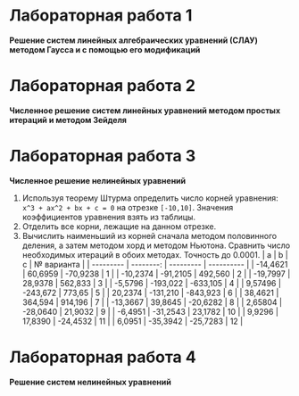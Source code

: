 Лабораторная работа 1 
=====================
**Решение систем линейных алгебраических уравнений (СЛАУ) методом Гаусса и с помощью его модификаций**

Лабораторная работа 2
=====================
**Численное решение систем линейных уравнений методом простых итераций и методом Зейделя**

Лабораторная работа 3
=====================
**Численное решение нелинейных уравнений**
1. Используя теорему Штурма определить число корней уравнения:
  `x^3 + ax^2 + bx + c = 0` на отрезке `[-10,10]`. Значения коэффициентов уравнения взять из таблицы.
2. Отделить все корни, лежащие на данном отрезке.
3. Вычислить наименьший из корней сначала методом половинного деления, а затем методом хорд и методом Ньютона. Сравнить число необходимых итераций в обоих методах. Точность до 0.0001.
| a         | b         | c         | № варианта |
| --------- | --------: | --------- | ---------- |
| -14,4621  |   60,6959 |  -70,9238 |      1     |
| -10,2374  |  -91,2105 |  492,560  |      2     |
| -19,7997  |   28,9378 |  562,833  |      3     |
|  -5,5796  | -193,022  | -633,105  |      4     |
|   9,57496 | -243,672  |  773,65   |      5     |
|  20,2374  | -131,210  | -843,923  |      6     |
|  38,4621  |  364,594  |  914,196  |      7     |
| -13,3667  |   39,8645 |  -20,6282 |      8     |
|   2,65804 |  -28,0640 |   21,9032 |      9     |
|  -6,4951  |  -31,2543 |   23,1782 |     10     |
|   9,9296  |   17,8390 |  -24,4532 |     11     |
|   6,0951  |  -35,3942 |  -25,7283 |     12     |

Лабораторная работа 4
=====================
**Решение систем нелинейных уравнений**